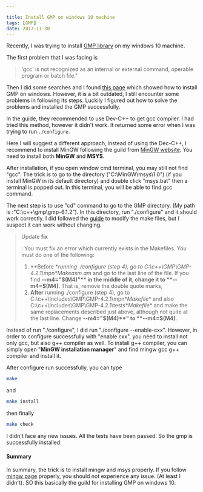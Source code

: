 ```yaml
---

title: Install GMP on windows 10 machine
tags: [GMP]
date: 2017-11-30
---
```


Recently, I was trying to install [GMP library](https://gmplib.org/#DOWNLOAD) on my windows 10 machine.

The first problem that I was facing is 

>  'gcc' is not recognized as an internal or external command, operable program or batch file."

Then I did some searches and I found [this page](https://suchideas.com/journal/2007/7/installing-gmp-on-windows) which showed how to install GMP on windows. However, it is a bit outdated, I still encounter some problems in following its steps. Luckily I figured out how to solve the problems and installed the GMP successfully. 

<!--more-->

In the guide, they recommended to use Dev-C++ to get gcc compiler. I had tried this method, however it didn't work. It returned some error when I was trying to run ```./configure```. 

Here I will suggest a different approach, instead of using the Dec-C++, I recommend to install MinGW following the guild from [MinGW website](http://www.mingw.org/wiki/Getting_Started). You need to install both **MinGW** and **MSYS**. 

After installation, if you open window cmd terminal, you may still not find "gcc". The trick is to go to the directory ("C:\MinGW\msys\1.0\") (if you install MinGW in its default directory) and double click "msys.bat" then a terminal is popped out. In this terminal, you will be able to find gcc command.

The next step is to use "cd" command to go to the GMP directory. (My path is :"C:\c++\gmp\gmp-6.1.2\"). In this directory, run "./configure" and it should work correctly. I did followed the [guide](https://suchideas.com/journal/2007/7/installing-gmp-on-windows) to modify the make files, but I suspect it can work without changing.

> Update **fix**
>
> : You must  fix an error which currently exists in the Makefiles. You must do one of the following:
>
> 1. **Before **running ./configure (step 4), go to C:\c++\GMP\GMP-4.2.1\mpn\**Makeasm.am** and go to the last line of the file. If you find **--m4="$(M4)"** in the middle of it, change it to **--m4=$(M4)**. That is, remove the double quote marks,
> 2. **After** running ./configure (step 4), go to C:\c++\Includes\GMP\GMP-4.2.1\mpn\**Makefile** and also C:\c++\Includes\GMP\GMP-4.2.1\tests\**Makefile** and make the same replacements described just above, although not quite at the last line. Change **--m4="$(M4)**" to **--m4=$(M4)**.

Instead of run "./configure", I did run "./configure --enable-cxx". However, in order to configure successfully with "enable cxx", you need to install not only gcc, but also g++ compiler as well. To install g++ compiler, you can simply open "**MinGW installation manager**" and find mingw gcc g++ compiler and install it. 

After configure run successfully, you can type

```bash 
make
```

and 

```bash
make install
```

then finally

```bash
make check
```

I didn't face any new issues. All the tests have been passed. So the gmp is successfully installed.

#### Summary

In summary, the trick is to install mingw and msys properly. If you follow [mingw page](http://www.mingw.org/wiki/Getting_Started) properly, you should not experience any issue. (At least I didn't). SO this basically the guild for installing GMP on windows 10. 
